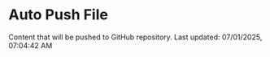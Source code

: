 # Auto Push File

Content that will be pushed to GitHub repository.
Last updated: 07/01/2025, 07:04:42 AM